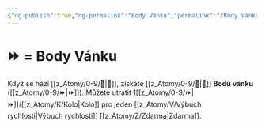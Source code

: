 ```yaml
---
{"dg-publish":true,"dg-permalink":"Body Vánku","permalink":"/Body Vánku/"}
---
```


# ⏩ = Body Vánku
Když se hází [[z_Atomy/0-9/🏁\|🏁]], získáte [[z_Atomy/0-9/🎯\|🎯]] **Bodů vánku** ([[z_Atomy/0-9/⏩\|⏩]]). 
Můžete utratit 1[[z_Atomy/0-9/⏩\|⏩]]/[[z_Atomy/K/Kolo\|Kolo]] pro jeden [[z_Atomy/V/Výbuch rychlosti\|Výbuch rychlosti]] [[z_Atomy/Z/Zdarma\|Zdarma]].